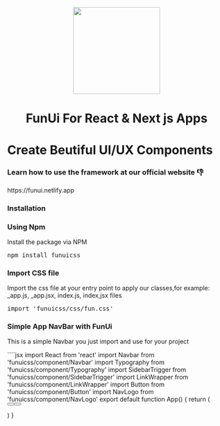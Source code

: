 <center>
<img src="https://funui.netlify.app/logo.png" height="200px">
<h1>FunUi For React & Next js Apps </h1>
</center>

<h1>Create Beutiful UI/UX Components</h1>
<h3>Learn how to use the framework at our official website 👎</h3>
https://funui.netlify.app

<h3>Installation</h3>

<h3>Using Npm</h3>
Install the package via NPM

<pre>
npm install funuicss
</pre>

<h3>Import CSS file</h3>
Import the css file at your entry point to apply our classes,for example: _app.js, _app.jsx, index.js, index,jsx files
<pre>
import 'funuicss/css/fun.css'
</pre>


<h3>Simple App NavBar with FunUi </h3>
<p> This is a simple Navbar you just import and use for your project </p>
````jsx
import React from 'react'
import Navbar from 'funuicss/component/Navbar'
import Typography from 'funuicss/component/Typography'
import SidebarTrigger from 'funuicss/component/SidebarTrigger'
import LinkWrapper from 'funuicss/component/LinkWrapper'
import Button from 'funuicss/component/Button'
import NavLogo from 'funuicss/component/NavLogo'
export default function App() {
return (

<div>
<Navbar>
 <NavLogo>
 <Typography heading="h4" text="Fun Ui" />
 </NavLogo>

 <LinkWrapper visibleLinks>
 <Button text="Sign In" color="primary"/>
 <Button text="Sign Up" bg="primary"  rounded />
 </LinkWrapper>

</Navbar>
</div>

)
}
```